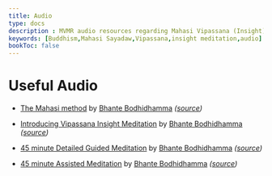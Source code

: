 ```yaml
---
title: Audio
type: docs
description : MVMR audio resources regarding Mahasi Vipassana (Insight) meditation
keywords: [Buddhism,Mahasi Sayadaw,Vipassana,insight meditation,audio] 
bookToc: false
---
```


# Useful Audio

- [The Mahasi method](https://www.satipanya.org.uk/audio/collection/26%20The%20Mahasi%20Method.mp3) by [Bhante Bodhidhamma](https://www.satipanya.org.uk/teacher/bhante-bodhidhamma/) *([source](https://www.satipanya.org.uk/audio-video/))*

- [Introducing Vipassana Insight Meditation](https://www.satipanya.org.uk/audio/guided/Introducing%20Vipassana%20Insight%20Meditation.mp3) by [Bhante Bodhidhamma](https://www.satipanya.org.uk/teacher/bhante-bodhidhamma/) *([source](https://www.satipanya.org.uk/audio-video/))*

- [45 minute Detailed Guided Meditation](https://www.satipanya.org.uk/audio/guided/01%20Detailed%20Guided%20Meditation.mp3) by [Bhante Bodhidhamma](https://www.satipanya.org.uk/teacher/bhante-bodhidhamma/) *([source](https://www.satipanya.org.uk/audio-video/))*

- [45 minute Assisted Meditation](https://www.satipanya.org.uk/audio/guided/02%20Assisted%20Meditation.mp3) by [Bhante Bodhidhamma](https://www.satipanya.org.uk/teacher/bhante-bodhidhamma/) *([source](https://www.satipanya.org.uk/audio-video/))*
